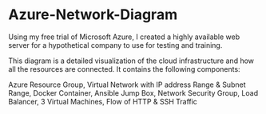 # Azure-Network-Diagram
Using my free trial of Microsoft Azure, I created a highly available web server for a hypothetical company to use for testing and training. 

This diagram is a detailed visualization of the cloud infrastructure and how all the resources are connected. It contains the following components:

Azure Resource Group, Virtual Network with IP address Range & Subnet Range, Docker Container, Ansible Jump Box, Network Security Group, Load Balancer, 3 Virtual Machines, Flow of HTTP & SSH Traffic
